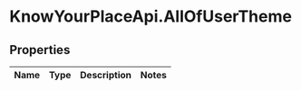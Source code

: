 # KnowYourPlaceApi.AllOfUserTheme

## Properties
Name | Type | Description | Notes
------------ | ------------- | ------------- | -------------
